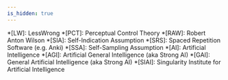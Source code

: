 ```yaml
---
is_hidden: true
---
```


<!-- personal links -->
[Blog]: http://blog.muflax.com
[Config]: http://github.com/muflax/config
[GPG Key]: /muflax.asc          
[Google+]: https://plus.google.com/105665518912548939532
[LibraryThing]: http://www.librarything.com/profile/muflax
[Pororo]: http://github.com/muflax/pororo
[Source]: http://github.com/muflax/muflax.com
[Twitter]: http://twitter.com/muflax
[whatiswrongwith.me]: http://whatiswrongwith.me/muflax

<!-- external links -->
[Alan Dawrst]: http://www.utilitarian-essays.com/suffering-nature.html
[Animal Rights]: http://en.wikipedia.org/wiki/Animal_rights#Main_philosophical_approaches
[Berryz工房 - Dschinghis Khan]: http://www.youtube.com/watch?v=b7pui9Q6Vbo
[Breaking the Spell]: http://www.philosophypress.co.uk/?p=1001
[Buddhism for Vampires]: http://buddhism-for-vampires.com
[Carrier Vegetarianism]: http://freethoughtblogs.com/carrier/archives/87
[Chapman Disgust]: http://meaningness.wordpress.com/2011/07/22/disgust-horror-western-buddhism/
[Ching Chong]: http://www.youtube.com/watch?v=zulEMWj3sVA
[Creative Commons]: http://creativecommons.org/licenses/by-nc-sa/3.0/de
[Dawrst Wildlife]: http://www.utilitarian-essays.com/suffering-nature.html
[Dawrst]: http://www.utilitarian-essays.com/
[Eduardo Sousa]: http://www.ted.com/talks/dan_barber_s_surprising_foie_gras_parable.html
[Egoism]: http://en.wikipedia.org/wiki/Ethical_egoism
[Enlightenment, Self and the Brain]: http://video.google.com/videoplay?docid=5474604744218568426
[Expanding Circle]: http://en.wikipedia.org/wiki/Peter_Singer
[Eyercize]: http://www.eyercize.com
[Find the Bug]: http://www.findthebug.com
[Fyfe Purpose]: http://atheistethicist.blogspot.com/2009/07/purpose-to-life-choosing-purpose.html
[Gilbert TED]: http://www.ted.com/talks/dan_gilbert_asks_why_are_we_happy.html
[Happiness Stochastic]: http://www.psych.umn.edu/psylabs/happness/happy.htm
[How Dawkins got pwned]: http://unqualified-reservations.blogspot.com/2007/10/how-dawkins-got-pwned-part-5.html
[Kerghan Speech]: http://www.youtube.com/watch?v=IkBrIrQikWY
[LW bipolar]: http://lesswrong.com/lw/6nb/ego_syntonic_thoughts_and_values/4igy
[LW protect]: http://lesswrong.com/lw/nb/something_to_protect/
[Look, Ma; No Hands!]: http://www.semanticrestructuring.com/lookma.php
[Moldbug Left Right]: http://unqualified-reservations.blogspot.com/2008/06/olxi-truth-about-left-and-right.html
[Narrowing Circle]: http://www.gwern.net/Notes#the-narrowing-circle
[Nose Snail]: http://www.youtube.com/watch?v=vk_eljpPGMM
[PhilPapers Survey]: http://philpapers.org/surveys/
[Price Purpose]: http://www.robertmprice.mindvendor.com/zara/april__2007.htm
[Rational Addiction]: http://www.xtranormal.com/watch/7873033/
[Redshift]: http://jonls.dk/redshift/
[Schwitzgebel Ethics]: http://schwitzsplinters.blogspot.com/2007/04/moral-behavior-of-ethics-professors.html
[Seth Bacteria]: http://www.blog.sethroberts.net/category/umami-hypothesis/
[Shinzen Young]: http://www.youtube.com/user/expandcontract
[Sister Asymmetry]: http://theviewfromhell.blogspot.com/2008/07/austrian-basement-and-beyond.html
[Sister Y]: http://theviewfromhell.blogspot.com
[Spreeder]: http://www.spreeder.com
[Swartz Dennett]: http://www.aaronsw.com/weblog/dennettdumb
[The View from Hell]: http://theviewfromhell.blogspot.com
[Using Neuroscience for Spiritual Practice]: http://video.google.com/videoplay?docid=1030598948823323439
[Vipassana]: http://www.dhamma.org
[Wasting The Dawn]: http://www.youtube.com/watch?v=K7PhrPbyIsE
[Why Did I Sleep So Well?]: http://www.blog.sethroberts.net/2008/09/03/science-in-action-why-did-i-sleep-so-well-part-10-2/
[bible.org]: http://bible.org/netbible/index.htm
[f.lux]: http://www.stereopsis.com/flux/
[jbr changelog]: http://www.xibalba.demon.co.uk/jbr/log/
[nanoc]: http://nanoc.stoneship.org
[puredoxyk]: http://www.puredoxyk.com
[suffering per kg]: http://www.utilitarian-essays.com/suffering-per-kg.html
[tripzine]: http://www.tripzine.com/listing.php?smlid=268 
[Puredoxyk]: http://www.puredoxyk.com/
[fuzzyfinder]: http://codeulate.com/2010/02/installing-fuzzyfinder_textmate-textmates-cmdt-in-vim/
[WHO suicide]: http://www.who.int/mental_health/prevention/suicide/suicideprevent/en/

<!-- Wikipedia articles (and similar) -->
[Lucid dreaming]: http://en.wikipedia.org/wiki/Lucid_dreaming
[A-theory]: http://en.wikipedia.org/wiki/A-series_and_B-series
[Adolf Hitler]: http://en.wikipedia.org/wiki/Adolf_Hitler
[Anatta]: http://en.wikipedia.org/wiki/Anatta
[Anhedonia]: http://en.wikipedia.org/wiki/Anhedonia
[Anicca]: http://en.wikipedia.org/wiki/Anicca
[Antinatalism]: http://en.wikipedia.org/wiki/Antinatalism
[Arising and Passing Away]: http://www.dharmaoverground.org/web/guest/dharma-wiki/-/wiki/Main/The%20Arising%20and%20Passing%20Away?p_r_p_185834411_title=The%20Arising%20and%20Passing%20Away
[Astronomical Waste]: http://www.nickbostrom.com/astronomical/waste.html
[B-theory]: http://en.wikipedia.org/wiki/A-series_and_B-series
[Benatar]: http://en.wikipedia.org/wiki/David_Benatar
[Better Never to Have Been]: http://www.amazon.com/Better-Never-Have-Been-Existence/dp/0199296421
[Convict Conditioning]: http://www.dragondoor.com/b41/ 
[Crocker's Rules]: http://wiki.lesswrong.com/wiki/Crocker%27s_rules
[DXM]: http://en.wikipedia.org/wiki/DXM
[Desirism]: http://commonsenseatheism.com/?p=2982
[Dukkha]: http://en.wikipedia.org/wiki/Dukkha
[Epistemology]: http://en.wikipedia.org/wiki/Epistemology
[Evil Trope]: http://tvtropes.org/pmwiki/pmwiki.php/Main/EvilTropes
[Frankl]: http://en.wikipedia.org/wiki/Man%27s_Search_for_Meaning
[Hedonic Threadmill]: http://en.wikipedia.org/wiki/Hedonic_Threadmill
[Hypothetical Consent]: http://simonamey.com/Philosophy/Entry.php?entryid=314
[Implied Consent]: http://en.wikipedia.org/wiki/Implied_consent
[Jetpack Hitler]: http://tvtropes.org/pmwiki/pmwiki.php/Main/StupidJetpackHitler
[Julian Jaynes]: http://en.wikipedia.org/wiki/Julian_Jaynes
[Kai Lexx]: http://en.wikipedia.org/wiki/Kai_(Lexx)
[Kerghan]: http://en.wikipedia.org/wiki/Arcanum
[Langton's Ant]: http://en.wikipedia.org/wiki/Langton's_ant
[Marcion]: http://en.wikipedia.org/wiki/Marcion_of_Sinope
[Mirror Test]: http://en.wikipedia.org/wiki/Mirror_test
[Multiple Drafts]: http://www.scholarpedia.org/article/Multiple_drafts_model
[Paleo]: http://www.archevore.com/archevore/
[Paperclipper]: http://wiki.lesswrong.com/wiki/Paperclip_maximizer
[Repugnant Conclusion]: http://en.wikipedia.org/wiki/Repugnant_Conclusion
[Robert M. Price]: http://robertmprice.mindvendor.com
[Sathya Sai Baba]: http://en.wikipedia.org/wiki/Sathya_Sai_Baba
[Satipatthana Sutta]: http://en.wikipedia.org/wiki/Satipatthana_Sutta
[Scope Insensitivity]: http://lesswrong.com/lw/hw/scope_insensitivity/
[Sensates]: http://mimir.net/psmush/sensates.shtml
[Serotonin Syndrome]: http://en.wikipedia.org/wiki/Serotonin_syndrome
[Simon Magus]: http://en.wikipedia.org/wiki/Simon_Magus
[Sisyphus]: http://en.wikipedia.org/wiki/The_Myth_of_Sisyphus
[Tathagata]: http://en.wikipedia.org/wiki/Tath%C4%81gata
[Theravada]: http://en.wikipedia.org/wiki/Theravada
[Trivialism]: http://en.wikipedia.org/wiki/Trivialism
[Unity of Knowledge and Action]: http://www.iep.utm.edu/wangyang/#H4
[VHEMT]: http://en.wikipedia.org/wiki/Voluntary_human_extinction_movement
[Vampire RPG]: http://en.wikipedia.org/wiki/Vampire:_The_Masquerade
[Vilayanur S. Ramachandran]: http://en.wikipedia.org/wiki/Vilayanur_S._Ramachandran
[Visuddhimagga]: http://en.wikipedia.org/wiki/Visuddhimagga
[Wang Yangming]: http://www.iep.utm.edu/wangyang/
[Wireheading]: http://www.wireheading.com/
[Yotsuba]: http://en.wikipedia.org/wiki/Yotsuba&!
[al-Ghazali]: http://en.wikipedia.org/wiki/Al-Ghazali
[quark]: http://en.wikipedia.org/wiki/Quark_(cheese)
[schächten]: http://en.wikipedia.org/wiki/Shechita

<!-- internal links -->
[RSS]: /rss.xml

<!-- abbreviations -->
*[LW]: LessWrong
*[PCT]: Perceptual Control Theory
*[RAW]: Robert Anton Wilson
*[SIA]: Self-Indication Assumption
*[SRS]: Spaced Repetition Software (e.g. Anki)
*[SSA]: Self-Sampling Assumption
*[AI]: Artificial Intelligence
*[AGI]: Artificial General Intelligence (aka Strong AI)
*[GAI]: General Artificial Intelligence (aka Strong AI)
*[SIAI]: Singularity Institute for Artificial Intelligence

